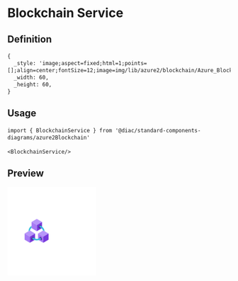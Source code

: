 # Blockchain Service

## Definition

```
{
  _style: 'image;aspect=fixed;html=1;points=[];align=center;fontSize=12;image=img/lib/azure2/blockchain/Azure_Blockchain_Service.svg;strokeColor=none;',
  _width: 60,
  _height: 60,
}
```

## Usage

```
import { BlockchainService } from '@diac/standard-components-diagrams/azure2Blockchain'

<BlockchainService/>
```

## Preview

<img src="./blockchain-service.png" width="200"/>

